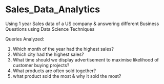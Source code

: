 # Sales_Data_Analytics
Using 1 year Sales data of a US company & answering different Business Questions using Data Science Techniques

Queries Analyzed:
1. Which month of the year had the highest sales?
2. Which city had the highest sales?
3. What time should we display advertisement to maximise likelihood of customer buying projects?
4. What products are often sold together?
5. what product sold the most & why it sold the most?

